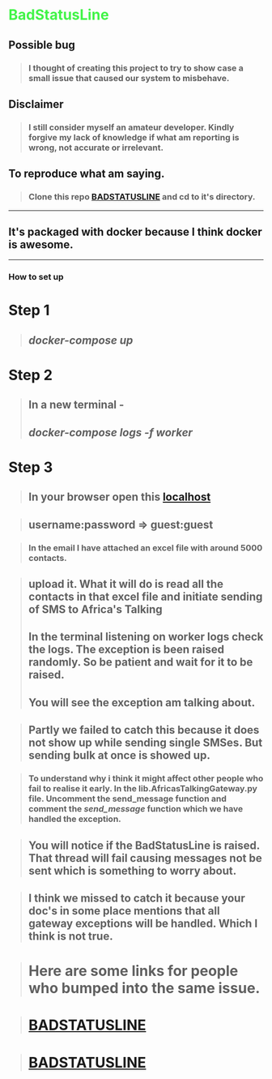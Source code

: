 # <h1 style="color:#42f448">BadStatusLine</h1>
## Possible bug
>### I thought of creating this project to try to show case a small issue that caused our system to misbehave.

## Disclaimer 
> ### I still consider myself an amateur developer. Kindly forgive my lack of knowledge if what am reporting is wrong, not accurate or irrelevant.

## To reproduce what am saying. 
> ### Clone this repo [BADSTATUSLINE](https://github.com/eliaskioni/BadStatusLine.git) and cd to it's directory. 

***

## It's packaged with docker because I think docker is awesome. 

***

### How to set up

# Step 1

> ## *docker-compose up*

# Step 2 

> ## In a new terminal - 
> ## *docker-compose logs -f worker*

# Step 3

> ## In your browser open this [localhost](http://localhost:8080/api/)

> ## username:password => guest:guest

> ### In the email I have attached an excel file with around 5000 contacts.

> ## upload it. What it will do is read all the contacts in that excel file and initiate sending of SMS to Africa's Talking
> ## In the terminal listening on worker logs check the logs. The exception is been raised randomly. So be patient and wait for it to be raised.
> ## You will see the exception am talking about.

> ## Partly we failed to catch this because it does not show up while sending single SMSes. But sending bulk at once is showed up.

> ### To understand why i think it might affect other people who fail to realise it early. In the lib.AfricasTalkingGateway.py file. Uncomment the send_message function and comment the *send_message* function which we have handled the exception.

> ## You will notice if the BadStatusLine is raised. That thread will fail causing messages not be sent which is something to worry about.

> ## I think we missed to catch it because your doc's in some place mentions that all gateway exceptions will be handled. Which I think is not true.


> # Here are some links for people who bumped into the same issue. 

> # [BADSTATUSLINE](http://stackoverflow.com/questions/1767934/why-am-i-getting-this-error-in-python-httplib)

> # [BADSTATUSLINE](https://github.com/kennethreitz/requests/issues/2364)



